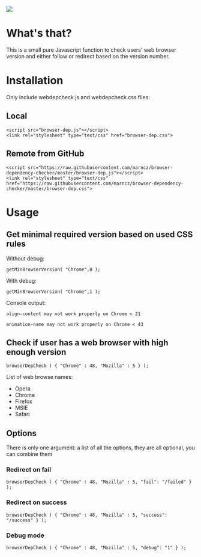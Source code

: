 ![](http://i.imgur.com/qdjbtJW.png)



# What's that?

This is a small pure Javascript function to check users' web browser version and either follow or redirect based on the
version number. 


# Installation
Only include webdepcheck.js and webdepcheck.css files:

## Local
    <script src="browser-dep.js"></script>
    <link rel="stylesheet" type="text/css" href="browser-dep.css">

## Remote from GitHub
    <script src="https://raw.githubusercontent.com/marncz/browser-dependency-checker/master/browser-dep.js"></script>
    <link rel="stylesheet" type="text/css" href="https://raw.githubusercontent.com/marncz/browser-dependency-checker/master/browser-dep.css">



# Usage

## Get minimal required version based on used CSS rules

Without debug:

```getMinBrowserVersion( "Chrome",0 );```

With debug:

```getMinBrowserVersion( "Chrome",1 );```

Console output:

```align-content may not work properly on Chrome < 21```

```animation-name may not work properly on Chrome < 43```


## Check if user has a web browser with high enough version

```browserDepCheck ( { "Chrome" : 48, "Mozilla" : 5 } );```


List of web browse names:

* Opera
* Chrome
* Firefox
* MSIE 
* Safari

## Options
There is only one argument: a list of all the options, they are all optional, you can combine them

### Redirect on fail
```browserDepCheck ( { "Chrome" : 48, "Mozilla" : 5, "fail": "/failed" } );```

### Redirect on success
```browserDepCheck ( { "Chrome" : 48, "Mozilla" : 5, "success": "/success" } );```

### Debug mode
```browserDepCheck ( { "Chrome" : 48, "Mozilla" : 5, "debug": "1" } );```

